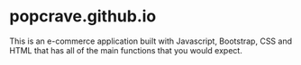 # popcrave.github.io
 This is an e-commerce application built with Javascript, Bootstrap, CSS and HTML that has all of the main functions that you would expect.
